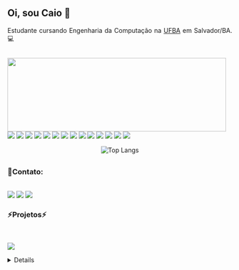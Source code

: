 ## Oi, sou Caio 👋

<div align="justify">

Estudante cursando Engenharia da Computação na [UFBA](https://ufba.br/) em Salvador/BA. 💻

</div>

<div align="justify">



</div>

##

<div>
  <p>
    <img align="left" width="490" height="165" src="https://github-readme-stats.vercel.app/api?username=caiosmendes96&show_icons=true&hide_border=false&line_height=20&title_color=f69673&icon_color=1b93c9&show_owner=true"/>
    <p>
      <img src="https://img.shields.io/badge/-Visual%20Studio%20Code-23A9F2?style=flat-square&logo=Visual%20Studio%20Code&logoColor=white"/>
      <img src="https://img.shields.io/badge/-Github-181717?style=flat-square&logo=GitHub&logoColor=white"/>
      <img src="https://img.shields.io/badge/Skitch-Learn?style=flat-square&logo=Skitch-Learn&logoColor=white"/>
      <img src="https://img.shields.io/badge/Tensor-Flow?style=flat-square&logo=Tensor-Flow&logoColor=white"/>
      <img src="https://img.shields.io/badge/-Git-F44D27?style=flat-square&logo=Git&logoColor=white"/>
      <img src="https://img.shields.io/badge/-Apache-D22128?style=flat-square&logo=Apache&logoColor=white"/>
      <img src="https://img.shields.io/badge/-Sketch-FA6400?style=flat-square&logo=Sketch&logoColor=white"/>
      <img src="https://img.shields.io/badge/-MySQL-F29111?style=flat-square&logo=MySQL&logoColor=white"/>
      <img src="https://img.shields.io/badge/-Vue.js-42B883?style=flat-square&logo=Vue.js&logoColor=white"/>
      <img src="https://img.shields.io/badge/-Laravel-F55247?style=flat-square&logo=Laravel&logoColor=white"/>
      <img src="https://img.shields.io/badge/-WebPack-1C78C0?style=flat-square&logo=WebPack&logoColor=white"/>
      <img src="https://img.shields.io/badge/-ESLint-4B32C3?style=flat-square&logo=ESLint&logoColor=white"/>
      <img src="https://img.shields.io/badge/-HTML5-E34F26?style=flat-square&logo=HTML5&logoColor=white"/>
      <img src="https://img.shields.io/badge/-CSS3-1572B6?style=flat-square&logo=CSS3&logoColor=white"/>
    </p>
  
  </p>
  <p>
</div>

<div style="text-align: center;" align="center">

  ![Top Langs](https://github-readme-stats.vercel.app/api/top-langs/?username=caiosmendes96&layout=compact&langs_count=6&title_color=fcd914&hide=assembly,tcl,verilog,vhdl,cmake,handlebars,systemverilog,batchfile,stata,swift,makefile%20notebook&text_color=fff&theme=transparent&border_color=fffbe6&bg_color=000)

</div>

##

   <h3>📣Contato:</h3><br/>
  <a href="mailto:contact@daniels-roth-stan.fr?subject=[GitHub]%20🔥%20Prise%20de%20contact&body=Bonjour%20Stan%2C%0A%0AJe%20viens%20vers%20toi%20aujourd%27hui%20apr%C3%A8s%20avoir%20vu%20ton%20profil%20GitHub%20pour%20..."><img src="https://img.shields.io/badge/e‑mail-D14836.svg?style=for-the-badge&logo=GMail&logoColor=white"/></a>
  <a href="https://instagram.com/mrstandu33"><img src="https://img.shields.io/badge/instagram-E4405F.svg?style=for-the-badge&logo=instagram&logoColor=white"/></a>  <a href="https://linkedin.com/in/stan-daniels-roth-278478127"><img src="https://img.shields.io/badge/linkedin-0077B5.svg?style=for-the-badge&logo=linkedin&logoColor=white"/></a>
</p>

<h3>⚡Projetos⚡️</h3><br/>
<p>
</p>
<p>


![](./profile-3d-contrib/profile-green-animate.svg)

<details>
 

 Last Updated on 26/03/2025 00:08:01 UTC
<!--END_SECTION:waka-->
</details>

